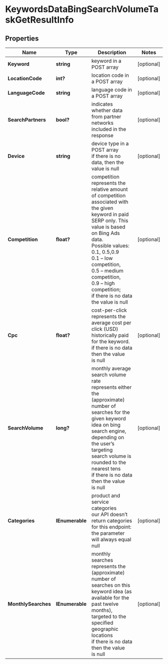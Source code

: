# KeywordsDataBingSearchVolumeTaskGetResultInfo


## Properties

| Name | Type | Description | Notes |
|------------ | ------------- | ------------- | -------------|
**Keyword** | **string** | keyword in a POST array |[optional]|
**LocationCode** | **int?** | location code in a POST array |[optional]|
**LanguageCode** | **string** | language code in a POST array |[optional]|
**SearchPartners** | **bool?** | indicates whether data from partner networks included in the response |[optional]|
**Device** | **string** | device type in a POST array<br>if there is no data, then the value is null |[optional]|
**Competition** | **float?** | competition<br>represents the relative amount of competition associated with the given keyword in paid SERP only. This value is based on Bing Ads data.<br>Possible values: 0.1, 0.5,0.9 <br>0.1 – low competition,<br>0.5 – medium competition,<br>0.9 – high competition;<br>if there is no data the value is null |[optional]|
**Cpc** | **float?** | cost-per-click<br>represents the average cost per click (USD) historically paid for the keyword.<br>if there is no data then the value is null |[optional]|
**SearchVolume** | **long?** | monthly average search volume rate<br>represents either the (approximate) number of searches for the given keyword idea on bing search engine, depending on the user’s targeting<br>search volume is rounded to the nearest tens<br>if there is no data then the value is null |[optional]|
**Categories** | **IEnumerable<string>** | product and service categories<br>our API doesn’t return categories for this endpoint: the parameter will always equal null |[optional]|
**MonthlySearches** | **IEnumerable<MonthlySearches>** | monthly searches<br>represents the (approximate) number of searches on this keyword idea (as available for the past twelve months), targeted to the specified geographic locations<br>if there is no data then the value is null |[optional]|